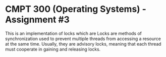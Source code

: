 # CMPT 300 (Operating Systems) - Assignment #3

This is an implementation of locks which are Locks are 
methods of synchronization used to prevent multiple threads from 
accessing a resource at the same time. Usually, they are advisory locks, 
meaning that each thread must cooperate in gaining and releasing locks.
